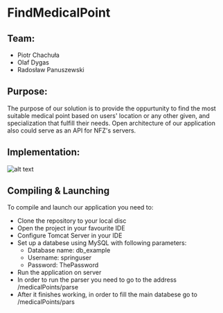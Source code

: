 # FindMedicalPoint
## Team:
 - Piotr Chachuła
 - Olaf Dygas
 - Radosław Panuszewski
 
 ## Purpose:
 The purpose of our solution is to provide the oppurtunity to find the most suitable medical point based on users' location or any other given, and specialization that fulfill their needs.
 Open architecture of our application also could serve as an API for NFZ's servers.
 
 ## Implementation:
 ![alt text](https://imageshack.com/a/img923/5241/0mlV8p.png)
 
 ## Compiling & Launching
 To compile and launch our application you need to:
 - Clone the repository to your local disc
 - Open the project in your favourite IDE
 - Configure Tomcat Server in your IDE
 - Set up a databese using MySQL with following parameters:
      - Database name: db_example
      - Username: springuser
      - Password: ThePassword 
 - Run the application on server
 - In order to run the parser you need to go to the address /medicalPoints/parse
 - After it finishes working, in order to fill the main databese go to /medicalPoints/pars
 
